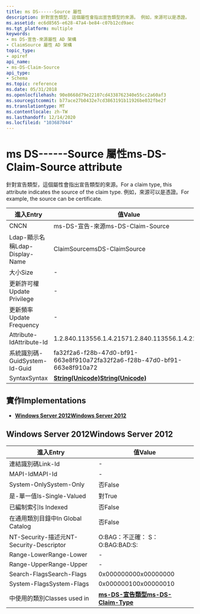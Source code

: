 ```yaml
---
title: ms DS------Source 屬性
description: 針對宣告類型，這個屬性會指出宣告類型的來源。 例如，來源可以是憑證。
ms.assetid: ec6d8565-e628-47a4-be84-c07b12cd9aec
ms.tgt_platform: multiple
keywords:
- ms DS-宣告-來源屬性 AD 架構
- ClaimSource 屬性 AD 架構
topic_type:
- apiref
api_name:
- ms-DS-Claim-Source
api_type:
- Schema
ms.topic: reference
ms.date: 05/31/2018
ms.openlocfilehash: 90e8668d79e22107cd4338762340e55cc2a60af3
ms.sourcegitcommit: b77ace27b0432e7cd3863191b11926be032fbe2f
ms.translationtype: MT
ms.contentlocale: zh-TW
ms.lasthandoff: 12/14/2020
ms.locfileid: "103687044"
---
```

# <a name="ms-ds-claim-source-attribute"></a><span data-ttu-id="796dc-106">ms DS------Source 屬性</span><span class="sxs-lookup"><span data-stu-id="796dc-106">ms-DS-Claim-Source attribute</span></span>

<span data-ttu-id="796dc-107">針對宣告類型，這個屬性會指出宣告類型的來源。</span><span class="sxs-lookup"><span data-stu-id="796dc-107">For a claim type, this attribute indicates the source of the claim type.</span></span> <span data-ttu-id="796dc-108">例如，來源可以是憑證。</span><span class="sxs-lookup"><span data-stu-id="796dc-108">For example, the source can be certificate.</span></span>



| <span data-ttu-id="796dc-109">進入</span><span class="sxs-lookup"><span data-stu-id="796dc-109">Entry</span></span> | <span data-ttu-id="796dc-110">值</span><span class="sxs-lookup"><span data-stu-id="796dc-110">Value</span></span> |
|-------------------|---------------------------------------------|
| <span data-ttu-id="796dc-111">CN</span><span class="sxs-lookup"><span data-stu-id="796dc-111">CN</span></span>                | <span data-ttu-id="796dc-112">ms-DS-宣告-來源</span><span class="sxs-lookup"><span data-stu-id="796dc-112">ms-DS-Claim-Source</span></span>                          |
| <span data-ttu-id="796dc-113">Ldap-顯示名稱</span><span class="sxs-lookup"><span data-stu-id="796dc-113">Ldap-Display-Name</span></span> | <span data-ttu-id="796dc-114">ClaimSource</span><span class="sxs-lookup"><span data-stu-id="796dc-114">msDS-ClaimSource</span></span>                            |
| <span data-ttu-id="796dc-115">大小</span><span class="sxs-lookup"><span data-stu-id="796dc-115">Size</span></span>              | \-                                          |
| <span data-ttu-id="796dc-116">更新許可權</span><span class="sxs-lookup"><span data-stu-id="796dc-116">Update Privilege</span></span>  | \-                                          |
| <span data-ttu-id="796dc-117">更新頻率</span><span class="sxs-lookup"><span data-stu-id="796dc-117">Update Frequency</span></span>  | \-                                          |
| <span data-ttu-id="796dc-118">Attribute-Id</span><span class="sxs-lookup"><span data-stu-id="796dc-118">Attribute-Id</span></span>      | <span data-ttu-id="796dc-119">1.2.840.113556.1.4.2157</span><span class="sxs-lookup"><span data-stu-id="796dc-119">1.2.840.113556.1.4.2157</span></span>                     |
| <span data-ttu-id="796dc-120">系統識別碼-Guid</span><span class="sxs-lookup"><span data-stu-id="796dc-120">System-Id-Guid</span></span>    | <span data-ttu-id="796dc-121">fa32f2a6-f28b-47d0-bf91-663e8f910a72</span><span class="sxs-lookup"><span data-stu-id="796dc-121">fa32f2a6-f28b-47d0-bf91-663e8f910a72</span></span>        |
| <span data-ttu-id="796dc-122">Syntax</span><span class="sxs-lookup"><span data-stu-id="796dc-122">Syntax</span></span>            | [<span data-ttu-id="796dc-123">**String(Unicode)**</span><span class="sxs-lookup"><span data-stu-id="796dc-123">**String(Unicode)**</span></span>](s-string-unicode.md) |



## <a name="implementations"></a><span data-ttu-id="796dc-124">實作</span><span class="sxs-lookup"><span data-stu-id="796dc-124">Implementations</span></span>

-   [<span data-ttu-id="796dc-125">**Windows Server 2012**</span><span class="sxs-lookup"><span data-stu-id="796dc-125">**Windows Server 2012**</span></span>](#windows-server-2012)

## <a name="windows-server-2012"></a><span data-ttu-id="796dc-126">Windows Server 2012</span><span class="sxs-lookup"><span data-stu-id="796dc-126">Windows Server 2012</span></span>



| <span data-ttu-id="796dc-127">進入</span><span class="sxs-lookup"><span data-stu-id="796dc-127">Entry</span></span> | <span data-ttu-id="796dc-128">值</span><span class="sxs-lookup"><span data-stu-id="796dc-128">Value</span></span> |
|------------------------|---------------------------------------------------------|
| <span data-ttu-id="796dc-129">連結識別碼</span><span class="sxs-lookup"><span data-stu-id="796dc-129">Link-Id</span></span>                | \-                                                      |
| <span data-ttu-id="796dc-130">MAPI-Id</span><span class="sxs-lookup"><span data-stu-id="796dc-130">MAPI-Id</span></span>                | \-                                                      |
| <span data-ttu-id="796dc-131">System-Only</span><span class="sxs-lookup"><span data-stu-id="796dc-131">System-Only</span></span>            | <span data-ttu-id="796dc-132">否</span><span class="sxs-lookup"><span data-stu-id="796dc-132">False</span></span>                                                   |
| <span data-ttu-id="796dc-133">是-單一值</span><span class="sxs-lookup"><span data-stu-id="796dc-133">Is-Single-Valued</span></span>       | <span data-ttu-id="796dc-134">對</span><span class="sxs-lookup"><span data-stu-id="796dc-134">True</span></span>                                                    |
| <span data-ttu-id="796dc-135">已編制索引</span><span class="sxs-lookup"><span data-stu-id="796dc-135">Is Indexed</span></span>             | <span data-ttu-id="796dc-136">否</span><span class="sxs-lookup"><span data-stu-id="796dc-136">False</span></span>                                                   |
| <span data-ttu-id="796dc-137">在通用類別目錄中</span><span class="sxs-lookup"><span data-stu-id="796dc-137">In Global Catalog</span></span>      | <span data-ttu-id="796dc-138">否</span><span class="sxs-lookup"><span data-stu-id="796dc-138">False</span></span>                                                   |
| <span data-ttu-id="796dc-139">NT-Security-描述元</span><span class="sxs-lookup"><span data-stu-id="796dc-139">NT-Security-Descriptor</span></span> | <span data-ttu-id="796dc-140">O:BAG：不正確： S：</span><span class="sxs-lookup"><span data-stu-id="796dc-140">O:BAG:BAD:S:</span></span>                                            |
| <span data-ttu-id="796dc-141">Range-Lower</span><span class="sxs-lookup"><span data-stu-id="796dc-141">Range-Lower</span></span>            | \-                                                      |
| <span data-ttu-id="796dc-142">Range-Upper</span><span class="sxs-lookup"><span data-stu-id="796dc-142">Range-Upper</span></span>            | \-                                                      |
| <span data-ttu-id="796dc-143">Search-Flags</span><span class="sxs-lookup"><span data-stu-id="796dc-143">Search-Flags</span></span>           | <span data-ttu-id="796dc-144">0x00000000</span><span class="sxs-lookup"><span data-stu-id="796dc-144">0x00000000</span></span>                                              |
| <span data-ttu-id="796dc-145">System-Flags</span><span class="sxs-lookup"><span data-stu-id="796dc-145">System-Flags</span></span>           | <span data-ttu-id="796dc-146">0x00000010</span><span class="sxs-lookup"><span data-stu-id="796dc-146">0x00000010</span></span>                                              |
| <span data-ttu-id="796dc-147">中使用的類別</span><span class="sxs-lookup"><span data-stu-id="796dc-147">Classes used in</span></span>        | [<span data-ttu-id="796dc-148">**ms-DS-宣告類型**</span><span class="sxs-lookup"><span data-stu-id="796dc-148">**ms-DS-Claim-Type**</span></span>](c-msds-claimtype.md)<br/> |



 

 





